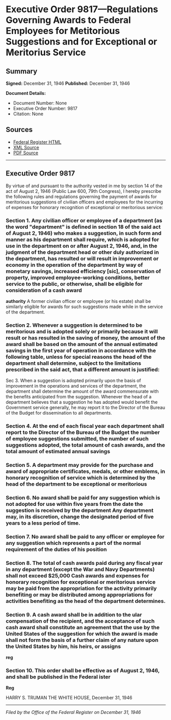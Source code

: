# Executive Order 9817—Regulations Governing Awards to Federal Employees for Metitorious Suggestions and for Exceptional or Meritorius Service

## Summary

**Signed:** December 31, 1946
**Published:** December 31, 1946

**Document Details:**
- Document Number: None
- Executive Order Number: 9817
- Citation: None

## Sources
- [Federal Register HTML](https://www.presidency.ucsb.edu/documents/executive-order-9817-regulations-governing-awards-federal-employees-for-metitorious)
- [XML Source](None)
- [PDF Source](None)

---

## Executive Order 9817

By virtue of and pursuant to the authority vested in me by section 14 of the act of August 2, 1946 (Public Law 600, 79th Congress), I hereby prescribe the following rules and regulations governing the payment of awards for meritorious suggestions of civilian officers and employees for the incurring of expenses for honorary recognition of exceptional or meritorious service:
### Section 1. Any civilian officer or employee of a department (as the word "department" is defined in section 18 of the said act of August 2, 1946) who makes a suggestion, in such form and manner as his department shall require, which is adopted for use in the department on or after August 2, 1946, and, in the judgment of the department head or other duly authorized  in the department, has resulted or will result in improvement or economy in the operation of the department by way of monetary savings, increased efficiency [sic], conservation of property, improved employee-working conditions, better service to the public, or otherwise, shall be eligible for consideration of a cash award

**authority**
 A former civilian officer or employee (or his estate) shall be similarly eligible for awards for such suggestions made while in the service of the department.

### Section 2. Whenever a suggestion is determined to be meritorious and is adopted solely or primarily because it will result or has resulted in the saving of money, the amount of the award shall be based on the amount of the annual estimated savings in the first year of operation in accordance with the following table, unless for special reasons the head of the department shall determine, subject to the limitations prescribed in the said act, that a different amount is justified:

Sec 3. When a suggestion is adopted primarily upon the basis of improvement in the operations and services of the department, the department shall determine the amount of the award commensurate with the benefits anticipated from the suggestion. Whenever the head of a department believes that a suggestion he has adopted would benefit the Government service generally, he may report it to the Director of the Bureau of the Budget for dissemination to all departments.

### Section 4. At the end of each fiscal year each department shall report to the Director of the Bureau of the Budget the number of employee suggestions submitted, the number of such suggestions adopted, the total amount of cash awards, and the total amount of estimated annual savings

### Section 5. A department may provide for the purchase and award of appropriate certificates, medals, or other emblems, in honorary recognition of service which is determined by the head of the department to be exceptional or meritorious

### Section 6. No award shall be paid for any suggestion which is not adopted for use within five years from the date the suggestion is received by the department Any department may, in its discretion, change the designated period of five years to a less period of time.

### Section 7. No award shall be paid to any officer or employee for any suggestion which represents a part of the normal requirement of the duties of his position

### Section 8. The total of cash awards paid during any fiscal year in any department (except the War and Navy Departments) shall not exceed $25,000 Cash awards and expenses for honorary recognition for exceptional or meritorious service may be paid from the appropriation for the activity primarily benefiting or may be distributed among appropriations for activities benefiting as the head of the department determines.

### Section 9. A cash award shall be in addition to the ular compensation of the recipient, and the acceptance of such cash award shall constitute an agreement that the use by the United States of the suggestion for which the award is made shall not form the basis of a further claim of any nature upon the United States by him, his heirs, or assigns

**reg**

### Section 10. This order shall be effective as of August 2, 1946, and shall be published in the Federal ister

**Reg**

HARRY S. TRUMAN
THE WHITE HOUSE,
December 31, 1946

---

*Filed by the Office of the Federal Register on December 31, 1946*
